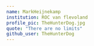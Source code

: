 ```yaml
---
name: MarkHeijnekamp
institution: ROC van flevoland
profile_pic: TheHunterDog.jpg
quote: "There are no limits"
github_user: TheHunterDog
---
```

